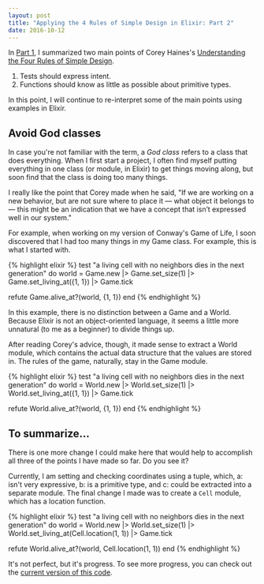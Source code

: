 ```yaml
---
layout: post
title: "Applying the 4 Rules of Simple Design in Elixir: Part 2"
date: 2016-10-12
---
```


In [Part 1](/rules-of-simple-design-in-elixir), I summarized two main points of Corey Haines's [Understanding the Four Rules of Simple Design](https://leanpub.com/4rulesofsimpledesign). 

1. Tests should express intent.
2. Functions should know as little as possible about primitive types. 

In this point, I will continue to re-interpret some of the main points using examples in Elixir.

## Avoid God classes

In case you're not familiar with the term, a *God class* refers to a class that does everything. When I first start a project, I often find myself putting everything in one class (or module, in Elixir) to get things moving along, but soon find that the class is doing too many things. 

I really like the point that Corey made when he said, "If we are working on a new behavior, but are not sure where to place it — what object it belongs to — this might be an indication that we have a concept that isn’t expressed well in our system."

For example, when working on my version of Conway's Game of Life, I soon discovered that I had too many things in my Game class. For example, this is what I started with.

{% highlight elixir %}
test "a living cell with no neighbors dies in the next generation" do
  world = 
    Game.new
    |> Game.set_size(1)
    |> Game.set_living_at({1, 1})
    |> Game.tick

  refute Game.alive_at?(world, {1, 1})
end
{% endhighlight %}

In this example, there is no distinction between a Game and a World. Because Elixir is not an object-oriented language, it seems a little more unnatural (to me as a beginner) to divide things up.

After reading Corey's advice, though, it made sense to extract a World module, which contains the actual data structure that the values are stored in. The rules of the game, naturally, stay in the Game module.  

{% highlight elixir %}
test "a living cell with no neighbors dies in the next generation" do
  world = 
    World.new
    |> World.set_size(1)
    |> World.set_living_at({1, 1})
    |> Game.tick

  refute World.alive_at?(world, {1, 1})
end
{% endhighlight %}

## To summarize...

There is one more change I could make here that would help to accomplish all three of the points I have made so far. Do you see it?

Currently, I am setting and checking coordinates using a tuple, which, a: isn't very expressive, b: is a primitive type, and c: could be extracted into a separate module. The final change I made was to create a `Cell` module, which has a location function.

{% highlight elixir %}
test "a living cell with no neighbors dies in the next generation" do
  world = 
    World.new
    |> World.set_size(1)
    |> World.set_living_at(Cell.location(1, 1))
    |> Game.tick

  refute World.alive_at?(world, Cell.location(1, 1))
end
{% endhighlight %}

It's not perfect, but it's progress. To see more progress, you can check out the [current version of this code](https://github.com/beccanelson/game-of-life-elixir).
